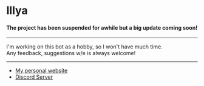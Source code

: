 # Illya
#### The project has been suspended for awhile but a big update coming soon!

___

I'm working on this bot as a hobby, so I won't have much time.<br/>
Any feedback, suggestions w/e is always welcome!

___

- [My personal website](https://kurozero.xyz)
- [Discord Server](https://discord.gg/Vf4ne5b)
